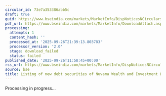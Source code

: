 ```yaml
---
circular_id: 73e7a353386abb5c
draft: true
guid: https://www.bseindia.com/markets/MarketInfo/DispNoticesNCirculars.aspx?Noticeid={D07518AA-3E6B-4A24-9DB7-834AF6BA7413}&noticeno=20250926-35&dt=09/26/2025&icount=35&totcount=76&flag=0
pdf_url: https://www.bseindia.com/markets/MarketInfo/DownloadAttach.aspx?id=20250926-35&attachedId=
processing:
  attempts: 1
  content_hash: ''
  processed_at: '2025-09-26T21:39:13.803783'
  processor_version: '2.0'
  stage: download_failed
  status: failed
published_date: '2025-09-26T11:58:45+00:00'
rss_url: https://www.bseindia.com/markets/MarketInfo/DispNoticesNCirculars.aspx?Noticeid={D07518AA-3E6B-4A24-9DB7-834AF6BA7413}&noticeno=20250926-35&dt=09/26/2025&icount=35&totcount=76&flag=0
source: bse
title: Listing of new debt securities of Nuvama Wealth and Investment Limited
---
```


Processing in progress...